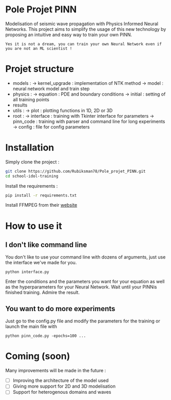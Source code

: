 # Pole Projet PINN

Modelisation of seismic wave propagation with Physics Informed Neural Networks. 
This project aims to simplify the usage of this new technology by proposing an intuitive and easy way to train your own PINN.

```Yes it is not a dream, you can train your own Neural Network even if you are not an ML scientist !```  

# Projet structure
- models : -> kernel_upgrade : implementation of NTK method
           -> model : neural network model and train step
- physics : -> equation : PDE and boundary conditions
            -> initial : setting of all training points
- results
- utils : -> plot : plotting functions in 1D, 2D or 3D
- root : -> interface : training with Tkinter interface for parameters
         -> pinn_code : training with parser and command line for long experiments
         -> config : file for config parameters
# Installation
Simply clone the project :
```bash
git clone https://github.com/Rubiksman78/Pole_projet_PINN.git
cd school-idol-training
```
Install the requirements :
```bash
pip install -r requirements.txt
```
Install FFMPEG from their [website](https://www.ffmpeg.org/download.html)

# How to use it

## I don't like command line 
You don't like to use your command line with dozens of arguments, just use the interface we've made for you.
```
python interface.py
```
Enter the conditions and the parameters you want for your equation as well as the hyperparameters for your Neural Network.
Wait until your PINNis finished training.
Admire the result.

## You want to do more experiments
Just go to the config.py file and modify the parameters for the training or launch the main file with
```
python pinn_code.py -epochs=100 ...
```

# Coming (soon) 
Many improvements will be made in the future :
- [ ] Improving the architecture of the model used
- [ ] Giving more support for 2D and 3D modelisation
- [ ] Support for heterogenous domains and waves
